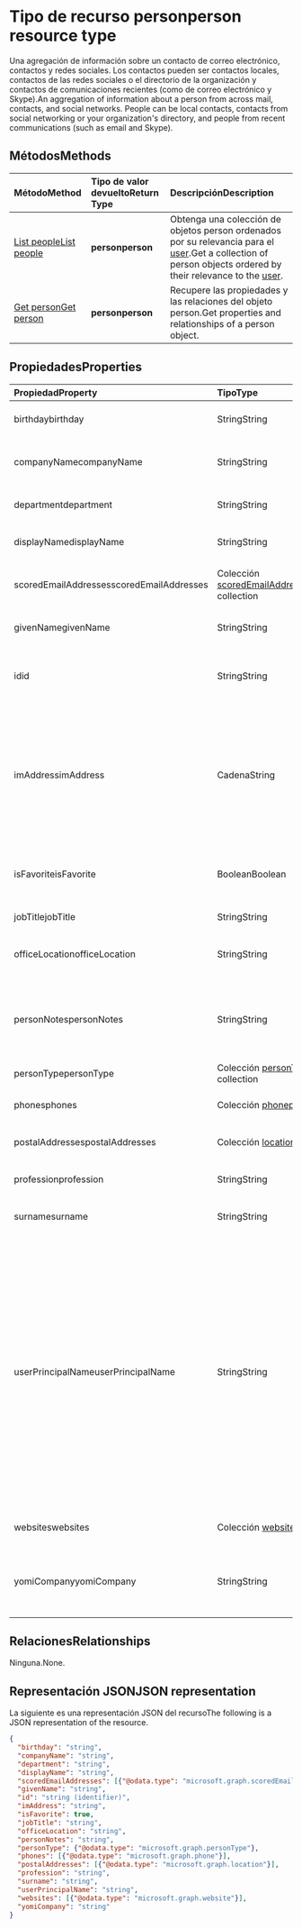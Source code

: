 # <a name="person-resource-type"></a><span data-ttu-id="e7f38-101">Tipo de recurso person</span><span class="sxs-lookup"><span data-stu-id="e7f38-101">person resource type</span></span>

<span data-ttu-id="e7f38-p101">Una agregación de información sobre un contacto de correo electrónico, contactos y redes sociales. Los contactos pueden ser contactos locales, contactos de las redes sociales o el directorio de la organización y contactos de comunicaciones recientes (como de correo electrónico y Skype).</span><span class="sxs-lookup"><span data-stu-id="e7f38-p101">An aggregation of information about a person from across mail, contacts, and social networks. People can be local contacts, contacts from social networking or your organization's directory, and people from recent communications (such as email and Skype).</span></span>

## <a name="methods"></a><span data-ttu-id="e7f38-104">Métodos</span><span class="sxs-lookup"><span data-stu-id="e7f38-104">Methods</span></span>

| <span data-ttu-id="e7f38-105">Método</span><span class="sxs-lookup"><span data-stu-id="e7f38-105">Method</span></span>           | <span data-ttu-id="e7f38-106">Tipo de valor devuelto</span><span class="sxs-lookup"><span data-stu-id="e7f38-106">Return Type</span></span>    |<span data-ttu-id="e7f38-107">Descripción</span><span class="sxs-lookup"><span data-stu-id="e7f38-107">Description</span></span>|
|:---------------|:--------|:----------|
|[<span data-ttu-id="e7f38-108">List people</span><span class="sxs-lookup"><span data-stu-id="e7f38-108">List people</span></span>](../api/user_list_people.md) | <span data-ttu-id="e7f38-109">**person**</span><span class="sxs-lookup"><span data-stu-id="e7f38-109">**person**</span></span> |<span data-ttu-id="e7f38-110">Obtenga una colección de objetos person ordenados por su relevancia para el [user](../resources/user.md).</span><span class="sxs-lookup"><span data-stu-id="e7f38-110">Get a collection of person objects ordered by their relevance to the [user](../resources/user.md).</span></span>|
|[<span data-ttu-id="e7f38-111">Get person</span><span class="sxs-lookup"><span data-stu-id="e7f38-111">Get person</span></span>](../api/person_get.md) | <span data-ttu-id="e7f38-112">**person**</span><span class="sxs-lookup"><span data-stu-id="e7f38-112">**person**</span></span> |<span data-ttu-id="e7f38-113">Recupere las propiedades y las relaciones del objeto person.</span><span class="sxs-lookup"><span data-stu-id="e7f38-113">Get properties and relationships of a person object.</span></span>|

## <a name="properties"></a><span data-ttu-id="e7f38-114">Propiedades</span><span class="sxs-lookup"><span data-stu-id="e7f38-114">Properties</span></span>
| <span data-ttu-id="e7f38-115">Propiedad</span><span class="sxs-lookup"><span data-stu-id="e7f38-115">Property</span></span>     | <span data-ttu-id="e7f38-116">Tipo</span><span class="sxs-lookup"><span data-stu-id="e7f38-116">Type</span></span>   |<span data-ttu-id="e7f38-117">Descripción</span><span class="sxs-lookup"><span data-stu-id="e7f38-117">Description</span></span>|
|:---------------|:--------|:----------|
|<span data-ttu-id="e7f38-118">birthday</span><span class="sxs-lookup"><span data-stu-id="e7f38-118">birthday</span></span>|<span data-ttu-id="e7f38-119">String</span><span class="sxs-lookup"><span data-stu-id="e7f38-119">String</span></span>|<span data-ttu-id="e7f38-120">Cumpleaños del contacto.</span><span class="sxs-lookup"><span data-stu-id="e7f38-120">The person's birthday.</span></span>|
|<span data-ttu-id="e7f38-121">companyName</span><span class="sxs-lookup"><span data-stu-id="e7f38-121">companyName</span></span>|<span data-ttu-id="e7f38-122">String</span><span class="sxs-lookup"><span data-stu-id="e7f38-122">String</span></span>|<span data-ttu-id="e7f38-123">Nombre de la compañía del contacto.</span><span class="sxs-lookup"><span data-stu-id="e7f38-123">The name of the person's company.</span></span>|
|<span data-ttu-id="e7f38-124">department</span><span class="sxs-lookup"><span data-stu-id="e7f38-124">department</span></span>|<span data-ttu-id="e7f38-125">String</span><span class="sxs-lookup"><span data-stu-id="e7f38-125">String</span></span>|<span data-ttu-id="e7f38-126">Departamento del contacto.</span><span class="sxs-lookup"><span data-stu-id="e7f38-126">The person's department.</span></span>|
|<span data-ttu-id="e7f38-127">displayName</span><span class="sxs-lookup"><span data-stu-id="e7f38-127">displayName</span></span>|<span data-ttu-id="e7f38-128">String</span><span class="sxs-lookup"><span data-stu-id="e7f38-128">String</span></span>|<span data-ttu-id="e7f38-129">Nombre para mostrar del contacto.</span><span class="sxs-lookup"><span data-stu-id="e7f38-129">The person's display name.</span></span>|
|<span data-ttu-id="e7f38-130">scoredEmailAddresses</span><span class="sxs-lookup"><span data-stu-id="e7f38-130">scoredEmailAddresses</span></span>|<span data-ttu-id="e7f38-131">Colección [scoredEmailAddress](scoredemailaddress.md)</span><span class="sxs-lookup"><span data-stu-id="e7f38-131">[scoredEmailAddress](scoredemailaddress.md) collection</span></span>|<span data-ttu-id="e7f38-132">Direcciones de correo electrónico del contacto.</span><span class="sxs-lookup"><span data-stu-id="e7f38-132">The person's email addresses.</span></span>|
|<span data-ttu-id="e7f38-133">givenName</span><span class="sxs-lookup"><span data-stu-id="e7f38-133">givenName</span></span>|<span data-ttu-id="e7f38-134">String</span><span class="sxs-lookup"><span data-stu-id="e7f38-134">String</span></span>|<span data-ttu-id="e7f38-135">Nombre propio del contacto.</span><span class="sxs-lookup"><span data-stu-id="e7f38-135">The person's given name.</span></span>|
|<span data-ttu-id="e7f38-136">id</span><span class="sxs-lookup"><span data-stu-id="e7f38-136">id</span></span>|<span data-ttu-id="e7f38-137">String</span><span class="sxs-lookup"><span data-stu-id="e7f38-137">String</span></span>|<span data-ttu-id="e7f38-p102">Identificador único del contacto. Solo lectura.</span><span class="sxs-lookup"><span data-stu-id="e7f38-p102">The person's unique identifier. Read-only.</span></span>|
|<span data-ttu-id="e7f38-140">imAddress</span><span class="sxs-lookup"><span data-stu-id="e7f38-140">imAddress</span></span>|<span data-ttu-id="e7f38-141">Cadena</span><span class="sxs-lookup"><span data-stu-id="e7f38-141">String</span></span>|<span data-ttu-id="e7f38-p103">Dirección del protocolo de inicio de sesión (SIP) de voz sobre IP (VOIP) del servicio de mensajería instantánea correspondiente al usuario. Solo lectura.</span><span class="sxs-lookup"><span data-stu-id="e7f38-p103">The instant message voice over IP (VOIP) session initiation protocol (SIP) address for the user. Read-only.</span></span>|
|<span data-ttu-id="e7f38-144">isFavorite</span><span class="sxs-lookup"><span data-stu-id="e7f38-144">isFavorite</span></span>|<span data-ttu-id="e7f38-145">Boolean</span><span class="sxs-lookup"><span data-stu-id="e7f38-145">Boolean</span></span>|<span data-ttu-id="e7f38-146">`true` si el usuario ha marcado este contacto como favorito.</span><span class="sxs-lookup"><span data-stu-id="e7f38-146">`true` if the user has flagged this person as a favorite.</span></span>|
|<span data-ttu-id="e7f38-147">jobTitle</span><span class="sxs-lookup"><span data-stu-id="e7f38-147">jobTitle</span></span>|<span data-ttu-id="e7f38-148">String</span><span class="sxs-lookup"><span data-stu-id="e7f38-148">String</span></span>|<span data-ttu-id="e7f38-149">Puesto del contacto.</span><span class="sxs-lookup"><span data-stu-id="e7f38-149">The person's job title.</span></span>|
|<span data-ttu-id="e7f38-150">officeLocation</span><span class="sxs-lookup"><span data-stu-id="e7f38-150">officeLocation</span></span>|<span data-ttu-id="e7f38-151">String</span><span class="sxs-lookup"><span data-stu-id="e7f38-151">String</span></span>|<span data-ttu-id="e7f38-152">Ubicación de la oficina del contacto.</span><span class="sxs-lookup"><span data-stu-id="e7f38-152">The location of the person's office.</span></span>|
|<span data-ttu-id="e7f38-153">personNotes</span><span class="sxs-lookup"><span data-stu-id="e7f38-153">personNotes</span></span>|<span data-ttu-id="e7f38-154">String</span><span class="sxs-lookup"><span data-stu-id="e7f38-154">String</span></span>|<span data-ttu-id="e7f38-155">Notas de forma libre que el usuario ha tomado sobre este contacto.</span><span class="sxs-lookup"><span data-stu-id="e7f38-155">Free-form notes that the the user has taken about this person.</span></span>|
|<span data-ttu-id="e7f38-156">personType</span><span class="sxs-lookup"><span data-stu-id="e7f38-156">personType</span></span>|<span data-ttu-id="e7f38-157">Colección [personType](persontype.md)</span><span class="sxs-lookup"><span data-stu-id="e7f38-157">[personType](persontype.md) collection</span></span>|<span data-ttu-id="e7f38-158">Tipo de contacto.</span><span class="sxs-lookup"><span data-stu-id="e7f38-158">The type of person.</span></span>|
|<span data-ttu-id="e7f38-159">phones</span><span class="sxs-lookup"><span data-stu-id="e7f38-159">phones</span></span>|<span data-ttu-id="e7f38-160">Colección [phone](phone.md)</span><span class="sxs-lookup"><span data-stu-id="e7f38-160">[phone](phone.md) collection</span></span>|<span data-ttu-id="e7f38-161">Número de teléfono del contacto.</span><span class="sxs-lookup"><span data-stu-id="e7f38-161">The person's phone numbers.</span></span>|
|<span data-ttu-id="e7f38-162">postalAddresses</span><span class="sxs-lookup"><span data-stu-id="e7f38-162">postalAddresses</span></span>|<span data-ttu-id="e7f38-163">Colección [location](location.md)</span><span class="sxs-lookup"><span data-stu-id="e7f38-163">[location](location.md) collection</span></span>|<span data-ttu-id="e7f38-164">Direcciones del contacto.</span><span class="sxs-lookup"><span data-stu-id="e7f38-164">The person's addresses.</span></span>|
|<span data-ttu-id="e7f38-165">profession</span><span class="sxs-lookup"><span data-stu-id="e7f38-165">profession</span></span>|<span data-ttu-id="e7f38-166">String</span><span class="sxs-lookup"><span data-stu-id="e7f38-166">String</span></span>|<span data-ttu-id="e7f38-167">Profesión del contacto.</span><span class="sxs-lookup"><span data-stu-id="e7f38-167">The person's profession.</span></span>|
|<span data-ttu-id="e7f38-168">surname</span><span class="sxs-lookup"><span data-stu-id="e7f38-168">surname</span></span>|<span data-ttu-id="e7f38-169">String</span><span class="sxs-lookup"><span data-stu-id="e7f38-169">String</span></span>|<span data-ttu-id="e7f38-170">Apellido del contacto.</span><span class="sxs-lookup"><span data-stu-id="e7f38-170">The person's surname.</span></span>|
|<span data-ttu-id="e7f38-171">userPrincipalName</span><span class="sxs-lookup"><span data-stu-id="e7f38-171">userPrincipalName</span></span>|<span data-ttu-id="e7f38-172">String</span><span class="sxs-lookup"><span data-stu-id="e7f38-172">String</span></span>|<span data-ttu-id="e7f38-p104">Nombre principal de usuario (UPN) del contacto. El UPN es un nombre de inicio de sesión de Internet del contacto basado en la norma [RFC 822](http://www.ietf.org/rfc/rfc0822.txt). Por convención, se debe asignar al nombre de correo electrónico del contacto. El formato general es alias@domain.</span><span class="sxs-lookup"><span data-stu-id="e7f38-p104">The user principal name (UPN) of the person. The UPN is an Internet-style login name for the person based on the Internet standard [RFC 822](http://www.ietf.org/rfc/rfc0822.txt). By convention, this should map to the person's email name. The general format is alias@domain.</span></span>|
|<span data-ttu-id="e7f38-177">websites</span><span class="sxs-lookup"><span data-stu-id="e7f38-177">websites</span></span>|<span data-ttu-id="e7f38-178">Colección [website](website.md)</span><span class="sxs-lookup"><span data-stu-id="e7f38-178">[website](website.md) collection</span></span>|<span data-ttu-id="e7f38-179">Sitios web del contacto.</span><span class="sxs-lookup"><span data-stu-id="e7f38-179">The person's websites.</span></span>|
|<span data-ttu-id="e7f38-180">yomiCompany</span><span class="sxs-lookup"><span data-stu-id="e7f38-180">yomiCompany</span></span>|<span data-ttu-id="e7f38-181">String</span><span class="sxs-lookup"><span data-stu-id="e7f38-181">String</span></span>|<span data-ttu-id="e7f38-182">Nombre fonético japonés de la compañía del contacto.</span><span class="sxs-lookup"><span data-stu-id="e7f38-182">The phonetic Japanese name of the person's company.</span></span>|

## <a name="relationships"></a><span data-ttu-id="e7f38-183">Relaciones</span><span class="sxs-lookup"><span data-stu-id="e7f38-183">Relationships</span></span>
<span data-ttu-id="e7f38-184">Ninguna.</span><span class="sxs-lookup"><span data-stu-id="e7f38-184">None.</span></span>


## <a name="json-representation"></a><span data-ttu-id="e7f38-185">Representación JSON</span><span class="sxs-lookup"><span data-stu-id="e7f38-185">JSON representation</span></span>

<span data-ttu-id="e7f38-186">La siguiente es una representación JSON del recurso</span><span class="sxs-lookup"><span data-stu-id="e7f38-186">The following is a JSON representation of the resource.</span></span>

<!-- {
  "blockType": "resource",
  "optionalProperties": [

  ],
  "@odata.type": "microsoft.graph.person"
}-->

```json
{
  "birthday": "string",
  "companyName": "string",
  "department": "string",
  "displayName": "string",
  "scoredEmailAddresses": [{"@odata.type": "microsoft.graph.scoredEmailAddress"}],
  "givenName": "string",
  "id": "string (identifier)",
  "imAddress": "string",
  "isFavorite": true,
  "jobTitle": "string",
  "officeLocation": "string",
  "personNotes": "string",
  "personType": {"@odata.type": "microsoft.graph.personType"},
  "phones": [{"@odata.type": "microsoft.graph.phone"}],
  "postalAddresses": [{"@odata.type": "microsoft.graph.location"}],
  "profession": "string",
  "surname": "string",
  "userPrincipalName": "string",
  "websites": [{"@odata.type": "microsoft.graph.website"}],
  "yomiCompany": "string"
}

```

<!-- uuid: 8fcb5dbc-d5aa-4681-8e31-b001d5168d79
2015-10-25 14:57:30 UTC -->
<!-- {
  "type": "#page.annotation",
  "description": "person resource",
  "keywords": "",
  "section": "documentation",
  "tocPath": ""
}-->
